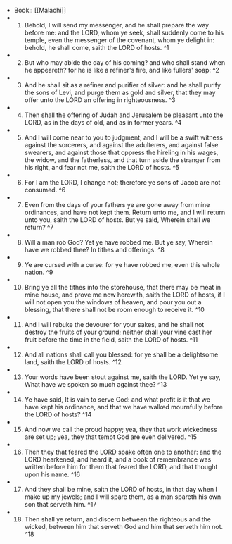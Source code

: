 - Book:: [[Malachi]]
- 1. Behold, I will send my messenger, and he shall prepare the way before me: and the LORD, whom ye seek, shall suddenly come to his temple, even the messenger of the covenant, whom ye delight in: behold, he shall come, saith the LORD of hosts. ^1
- 2. But who may abide the day of his coming? and who shall stand when he appeareth? for he is like a refiner's fire, and like fullers' soap: ^2
- 3. And he shall sit as a refiner and purifier of silver: and he shall purify the sons of Levi, and purge them as gold and silver, that they may offer unto the LORD an offering in righteousness. ^3
- 4. Then shall the offering of Judah and Jerusalem be pleasant unto the LORD, as in the days of old, and as in former years. ^4
- 5. And I will come near to you to judgment; and I will be a swift witness against the sorcerers, and against the adulterers, and against false swearers, and against those that oppress the hireling in his wages, the widow, and the fatherless, and that turn aside the stranger from his right, and fear not me, saith the LORD of hosts. ^5
- 6. For I am the LORD, I change not; therefore ye sons of Jacob are not consumed. ^6
- 7. Even from the days of your fathers ye are gone away from mine ordinances, and have not kept them. Return unto me, and I will return unto you, saith the LORD of hosts. But ye said, Wherein shall we return? ^7
- 8. Will a man rob God? Yet ye have robbed me. But ye say, Wherein have we robbed thee? In tithes and offerings. ^8
- 9. Ye are cursed with a curse: for ye have robbed me, even this whole nation. ^9
- 10. Bring ye all the tithes into the storehouse, that there may be meat in mine house, and prove me now herewith, saith the LORD of hosts, if I will not open you the windows of heaven, and pour you out a blessing, that there shall not be room enough to receive it. ^10
- 11. And I will rebuke the devourer for your sakes, and he shall not destroy the fruits of your ground; neither shall your vine cast her fruit before the time in the field, saith the LORD of hosts. ^11
- 12. And all nations shall call you blessed: for ye shall be a delightsome land, saith the LORD of hosts. ^12
- 13. Your words have been stout against me, saith the LORD. Yet ye say, What have we spoken so much against thee? ^13
- 14. Ye have said, It is vain to serve God: and what profit is it that we have kept his ordinance, and that we have walked mournfully before the LORD of hosts? ^14
- 15. And now we call the proud happy; yea, they that work wickedness are set up; yea, they that tempt God are even delivered. ^15
- 16. Then they that feared the LORD spake often one to another: and the LORD hearkened, and heard it, and a book of remembrance was written before him for them that feared the LORD, and that thought upon his name. ^16
- 17. And they shall be mine, saith the LORD of hosts, in that day when I make up my jewels; and I will spare them, as a man spareth his own son that serveth him. ^17
- 18. Then shall ye return, and discern between the righteous and the wicked, between him that serveth God and him that serveth him not. ^18
